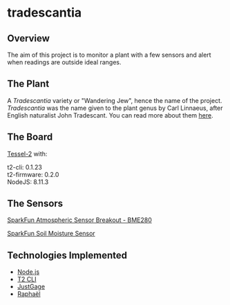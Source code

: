 # tradescantia

## Overview

The aim of this project is to monitor a plant with a few sensors and alert when readings are outside ideal ranges.  

## The Plant

A *Tradescantia* variety or "Wandering Jew", hence the name of the project.  *Tradescantia* was the name given to the plant genus by Carl Linnaeus, after English naturalist John Tradescant.  You can read more about them [here](https://en.wikipedia.org/wiki/Tradescantia#Etymology).  

## The Board

[Tessel-2](https://www.sparkfun.com/products/13841) with:

t2-cli: 0.1.23  
t2-firmware: 0.2.0  
NodeJS: 8.11.3

## The Sensors

[SparkFun Atmospheric Sensor Breakout - BME280](https://www.sparkfun.com/products/13676)

[SparkFun Soil Moisture Sensor](https://www.sparkfun.com/products/13322)

## Technologies Implemented

* [Node.js](https://nodejs.org)  
* [T2 CLI](https://tessel.gitbooks.io/t2-docs/content/API/CLI.html)  
* [JustGage](https://github.com/toorshia/justgage)  
* [Raphaël](https://github.com/DmitryBaranovskiy/raphael)
